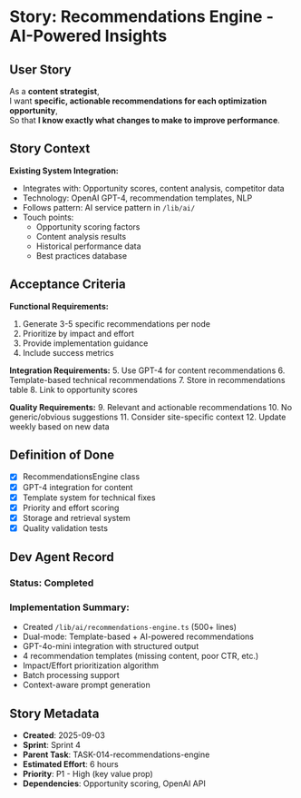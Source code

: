 # Story: Recommendations Engine - AI-Powered Insights

## User Story

As a **content strategist**,  
I want **specific, actionable recommendations for each optimization opportunity**,  
So that **I know exactly what changes to make to improve performance**.

## Story Context

**Existing System Integration:**

- Integrates with: Opportunity scores, content analysis, competitor data
- Technology: OpenAI GPT-4, recommendation templates, NLP
- Follows pattern: AI service pattern in `/lib/ai/`
- Touch points:
  - Opportunity scoring factors
  - Content analysis results
  - Historical performance data
  - Best practices database

## Acceptance Criteria

**Functional Requirements:**

1. Generate 3-5 specific recommendations per node
2. Prioritize by impact and effort
3. Provide implementation guidance
4. Include success metrics

**Integration Requirements:** 5. Use GPT-4 for content recommendations 6. Template-based technical recommendations 7. Store in recommendations table 8. Link to opportunity scores

**Quality Requirements:** 9. Relevant and actionable recommendations 10. No generic/obvious suggestions 11. Consider site-specific context 12. Update weekly based on new data

## Definition of Done

- [x] RecommendationsEngine class
- [x] GPT-4 integration for content
- [x] Template system for technical fixes
- [x] Priority and effort scoring
- [x] Storage and retrieval system
- [x] Quality validation tests

## Dev Agent Record

### Status: **Completed**

### Implementation Summary:

- Created `/lib/ai/recommendations-engine.ts` (500+ lines)
- Dual-mode: Template-based + AI-powered recommendations
- GPT-4o-mini integration with structured output
- 4 recommendation templates (missing content, poor CTR, etc.)
- Impact/Effort prioritization algorithm
- Batch processing support
- Context-aware prompt generation

## Story Metadata

- **Created**: 2025-09-03
- **Sprint**: Sprint 4
- **Parent Task**: TASK-014-recommendations-engine
- **Estimated Effort**: 6 hours
- **Priority**: P1 - High (key value prop)
- **Dependencies**: Opportunity scoring, OpenAI API
